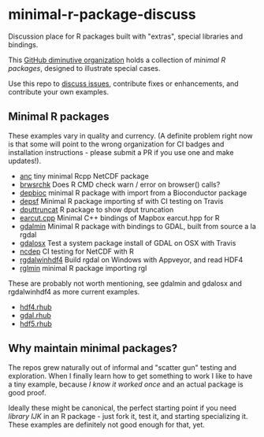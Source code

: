 # minimal-r-package-discuss

Discussion place for R packages built with "extras", special libraries and bindings. 

This [GitHub diminutive organization](https://github.com/diminutive) holds a collection of *minimal R packages*, designed to illustrate special cases. 

Use this repo to [discuss issues](https://github.com/diminutive/minimal-r-package-discuss/issues), contribute fixes or enhancements, and contribute your own examples.

## Minimal R packages

These examples vary in quality and currency. (A definite problem right now is that some will point to the wrong organization for CI badges and installation instructions - please submit a PR if you use one and make updates!). 

* [anc](https://github.com/diminutive/anc.git) tiny minimal Rcpp NetCDF package
* [brwsrchk](https://github.com/diminutive/brwsrchk.git) Does R CMD check warn / error on browser() calls?
* [depbioc](https://github.com/diminutive/depbioc.git) minimal R package with import from a Bioconductor package
* [depsf](https://github.com/diminutive/depsf.git) Minimal R package importing sf with CI testing on Travis
* [dputtruncat](https://github.com/diminutive/dputtruncat.git) R package to show dput truncation
* [earcut.cpp](https://github.com/diminutive/earcut.cpp.git) Minimal C++ bindings of Mapbox earcut.hpp for R
* [gdalmin](https://github.com/diminutive/gdalmin.git) Minimal R package with bindings to GDAL, built from source a la rgdal
* [gdalosx](https://github.com/diminutive/gdalosx.git) Test a system package install of GDAL on OSX with Travis
* [ncdep](https://github.com/diminutive/ncdep.git) CI testing for NetCDF with R
* [rgdalwinhdf4](https://github.com/diminutive/rgdalwindhdf4.git) Build rgdal on Windows with Appveyor, and read HDF4
* [rglmin](https://github.com/diminutive/rglmin.git) minimal R package importing rgl


These are probably not worth mentioning, see gdalmin and gdalosx and rgdalwinhdf4 as more current examples. 

* [hdf4.rhub](https://github.com/diminutive/hdf4.rhub.git)
* [gdal.rhub](https://github.com/diminutive/gdal.rhub.git)
* [hdf5.rhub](https://github.com/diminutive/hdf5.rhub.git)


## Why maintain minimal packages? 

The repos grew naturally out of informal and "scatter gun" testing and exploration. When I finally learn how to get something to work I like to have a tiny example, because *I know it worked once* and an actual package is good proof. 

Ideally these might be canonical, the perfect starting point if you need *library IJK* in an R package - just fork it, test it, and starting specializing it. These examples are definitely not good enough for that, yet. 

